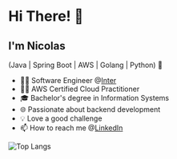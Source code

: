 # Hi There! 👋

## I'm Nicolas

(Java | Spring Boot | AWS | Golang | Python) 🚀

- 👩‍💻 Software Engineer @[Inter](https://inter.co/)
- 👨‍🎓 AWS Certified Cloud Practitioner
- 🎓 Bachelor's degree in Information Systems
- 🌐 Passionate about backend development
- 💡 Love a good challenge
- 📫 How to reach me @[LinkedIn](https://www.linkedin.com/in/nicolas-varanda-ribeiro/)

![Top Langs](https://github-readme-stats.vercel.app/api/top-langs/?username=nicolasvaranda&layout=compact&hide_border=true&title_color=00d0ff&text_color=ffffff&bg_color=0d1117)
